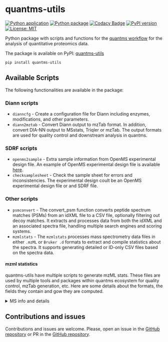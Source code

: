 # quantms-utils
[![Python application](https://github.com/bigbio/quantms-utils/actions/workflows/python-app.yml/badge.svg)](https://github.com/bigbio/quantms-utils/actions/workflows/python-app.yml)
[![Python package](https://github.com/bigbio/quantms-utils/actions/workflows/python-package.yml/badge.svg)](https://github.com/bigbio/quantms-utils/actions/workflows/python-package.yml)
[![Codacy Badge](https://app.codacy.com/project/badge/Grade/ea6903630b3a4d15b674a16b8ce594a7)](https://app.codacy.com/gh/bigbio/quantms-utils/dashboard?utm_source=gh&utm_medium=referral&utm_content=&utm_campaign=Badge_grade)
[![PyPI version](https://badge.fury.io/py/quantms-utils.svg)](https://badge.fury.io/py/quantms-utils)
[![License: MIT](https://img.shields.io/badge/License-MIT-yellow.svg)](https://opensource.org/licenses/MIT)

Python package with scripts and functions for the [quantms workflow](https://github.com/bigbio/quantms) for the analysis of quantitative proteomics data.

The package is available on PyPI: [quantms-utils](https://pypi.org/project/quantms-utils/)
```
pip install quantms-utils
```

## Available Scripts 

The following functionalities are available in the package:

### Diann scripts

- `dianncfg` - Create a configuration file for Diann including enzymes, modifications, and other parameters.
- `diann2mztab` - Convert Diann output to mzTab format. In addition, convert DIA-NN output to MSstats, Triqler or mzTab.
    The output formats are used for quality control and downstream analysis in quantms.

### SDRF scripts

- `openms2sample` - Extra sample information from OpenMS experimental design file. An example of OpenMS experimental design file is available [here](https://github.com/bigbio/quantms-utils/blob/dev/tests/test_data/BSA_design_urls.tsv).
- `checksamplesheet` - Check the sample sheet for errors and inconsistencies. The experimental design coult be an OpenMS experimental design file or and SDRF file. 

### Other scripts

- `psmconvert` - The convert_psm function converts peptide spectrum matches (PSMs) from an idXML file to a CSV file, optionally filtering out decoy matches. It extracts and processes data from both the idXML and an associated spectra file, handling multiple search engines and scoring systems.
- `mzmlstats` - The `mzmlstats` processes mass spectrometry data files in either `.mzML` or `Bruker .d` formats to extract and compile statistics about the spectra. It supports generating detailed or ID-only CSV files based on the spectra data.

#### mzml statistics 

quantms-utils have multiple scripts to generate mzML stats. These files are used by multiple tools and packages within quantms ecosystem for quality control, mzTab generation, etc. Here are some details about the formats, the fields they contain and gow they are computed.

<details>
<summary>MS info and details</summary>

`mzmlstats` allows the user to produce a file containing all features for every signal in the MS/MS experiment. The produced file is a parquet file, with the original name of the file plus the following postfix `{file_name}_ms_info.parquet`. Here, the definition of each column and how they are estimated and used: 

- `scan`: The scan accession for each MS and MS/MS signal in the mzML, depending on the manufacturer, the scan will have different formats. Example, for thermo (e.g `controllerType=0 controllerNumber=1 scan=43920`). We tried to find the definition of [quantms.io](https://github.com/bigbio/quantms.io/blob/main/docs/README.adoc#scan). 
- `ms_level`: The MS level of the signal, 1 for MS and 2 for MS/MS.
- `num_peaks`: The number of peaks in the MS. Compute with pyopenms with `spectrum.get_peaks()`.

</details>



## Contributions and issues

Contributions and issues are welcome. Please, open an issue in the [GitHub repository](https://github.com/bigbio/quantms) or PR in the [GitHub repository](https://github.com/bigbio/quantms-utils).
